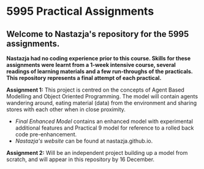 # 5995 Practical Assignments
## Welcome to Nastazja's repository for the 5995 assignments. 

**Nastazja had no coding experience prior to this course. Skills for these assignments were learnt from a 1-week intensive course, several readings of learning materials and a few run-throughs of the practicals. This repository represents a final attempt of each practical.**

**Assignment 1:** This project is centred on the concepts of Agent Based Modelling and Object Oriented Programming. The model will contain agents wandering around, eating material (data) from the environment and sharing stores with each other when in close proximity.

- *Final Enhanced Model* contains an enhanced model with experimental additional features and Practical 9 model for reference to a rolled back code pre-enhancement. 
- *Nastazja's website* can be found at nastazja.github.io. 

**Assignment 2:** Will be an independent project building up a model from scratch, and will appear in this repository by 16 December.

